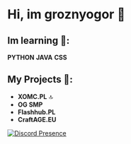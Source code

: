 # Hi, im groznyogor 🙋

## Im learning 📕:
**PYTHON** **JAVA** **CSS**

## My Projects 💚:
- **XOMC.PL** 🔝
- **OG SMP**
- **Flashhub.PL**
- **CraftAGE.EU**

[![Discord Presence](https://lanyard-profile-readme.vercel.app/api/1172179309750919168)](https://discord.com/users/1172179309750919168)
